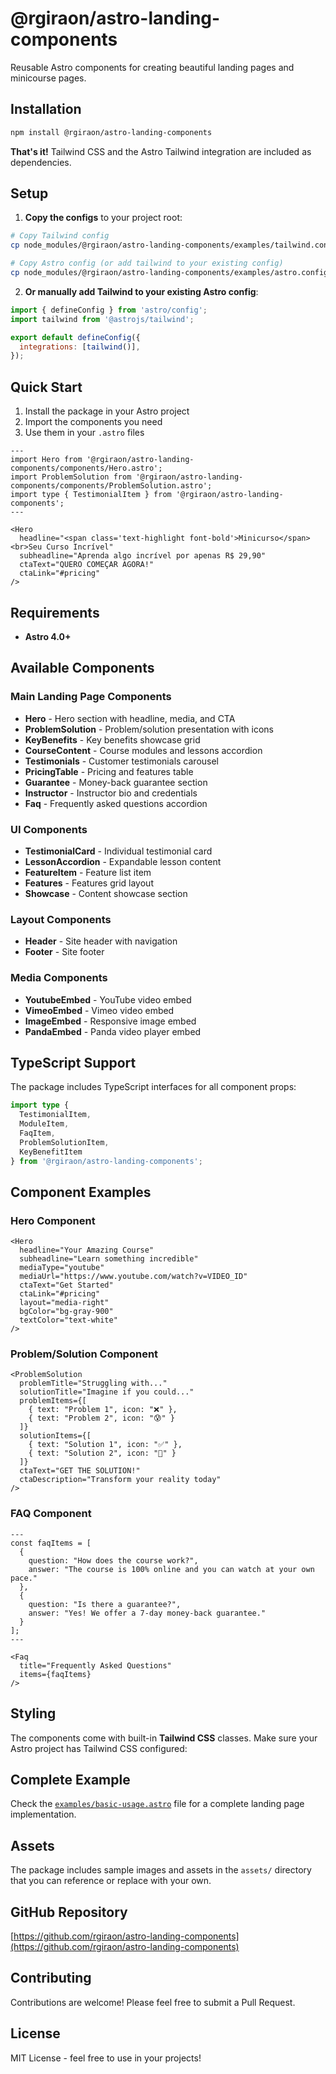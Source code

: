 # @rgiraon/astro-landing-components

Reusable Astro components for creating beautiful landing pages and minicourse pages.

## Installation

```bash
npm install @rgiraon/astro-landing-components
```

**That's it!** Tailwind CSS and the Astro Tailwind integration are included as dependencies.

## Setup

1. **Copy the configs** to your project root:
```bash
# Copy Tailwind config
cp node_modules/@rgiraon/astro-landing-components/examples/tailwind.config.example.js tailwind.config.js

# Copy Astro config (or add tailwind to your existing config)
cp node_modules/@rgiraon/astro-landing-components/examples/astro.config.example.mjs astro.config.mjs
```

2. **Or manually add Tailwind to your existing Astro config**:
```javascript
import { defineConfig } from 'astro/config';
import tailwind from '@astrojs/tailwind';

export default defineConfig({
  integrations: [tailwind()],
});
```

## Quick Start

1. Install the package in your Astro project
2. Import the components you need
3. Use them in your `.astro` files

```astro
---
import Hero from '@rgiraon/astro-landing-components/components/Hero.astro';
import ProblemSolution from '@rgiraon/astro-landing-components/components/ProblemSolution.astro';
import type { TestimonialItem } from '@rgiraon/astro-landing-components';
---

<Hero
  headline="<span class='text-highlight font-bold'>Minicurso</span><br>Seu Curso Incrível"
  subheadline="Aprenda algo incrível por apenas R$ 29,90"
  ctaText="QUERO COMEÇAR AGORA!"
  ctaLink="#pricing"
/>
```

## Requirements

- **Astro 4.0+**

## Available Components

### Main Landing Page Components
- **Hero** - Hero section with headline, media, and CTA
- **ProblemSolution** - Problem/solution presentation with icons
- **KeyBenefits** - Key benefits showcase grid
- **CourseContent** - Course modules and lessons accordion
- **Testimonials** - Customer testimonials carousel
- **PricingTable** - Pricing and features table
- **Guarantee** - Money-back guarantee section
- **Instructor** - Instructor bio and credentials
- **Faq** - Frequently asked questions accordion

### UI Components
- **TestimonialCard** - Individual testimonial card
- **LessonAccordion** - Expandable lesson content
- **FeatureItem** - Feature list item
- **Features** - Features grid layout
- **Showcase** - Content showcase section

### Layout Components
- **Header** - Site header with navigation
- **Footer** - Site footer

### Media Components
- **YoutubeEmbed** - YouTube video embed
- **VimeoEmbed** - Vimeo video embed
- **ImageEmbed** - Responsive image embed
- **PandaEmbed** - Panda video player embed

## TypeScript Support

The package includes TypeScript interfaces for all component props:

```typescript
import type { 
  TestimonialItem, 
  ModuleItem, 
  FaqItem,
  ProblemSolutionItem,
  KeyBenefitItem 
} from '@rgiraon/astro-landing-components';
```

## Component Examples

### Hero Component
```astro
<Hero
  headline="Your Amazing Course"
  subheadline="Learn something incredible"
  mediaType="youtube"
  mediaUrl="https://www.youtube.com/watch?v=VIDEO_ID"
  ctaText="Get Started"
  ctaLink="#pricing"
  layout="media-right"
  bgColor="bg-gray-900"
  textColor="text-white"
/>
```

### Problem/Solution Component
```astro
<ProblemSolution
  problemTitle="Struggling with..."
  solutionTitle="Imagine if you could..."
  problemItems={[
    { text: "Problem 1", icon: "❌" },
    { text: "Problem 2", icon: "😰" }
  ]}
  solutionItems={[
    { text: "Solution 1", icon: "✅" },
    { text: "Solution 2", icon: "🚀" }
  ]}
  ctaText="GET THE SOLUTION!"
  ctaDescription="Transform your reality today"
/>
```

### FAQ Component
```astro
---
const faqItems = [
  {
    question: "How does the course work?",
    answer: "The course is 100% online and you can watch at your own pace."
  },
  {
    question: "Is there a guarantee?",
    answer: "Yes! We offer a 7-day money-back guarantee."
  }
];
---

<Faq
  title="Frequently Asked Questions"
  items={faqItems}
/>
```

## Styling

The components come with built-in **Tailwind CSS** classes. Make sure your Astro project has Tailwind CSS configured:

## Complete Example

Check the [`examples/basic-usage.astro`](./examples/basic-usage.astro) file for a complete landing page implementation.

## Assets

The package includes sample images and assets in the `assets/` directory that you can reference or replace with your own.

## GitHub Repository

[https://github.com/rgiraon/astro-landing-components](https://github.com/rgiraon/astro-landing-components)

## Contributing

Contributions are welcome! Please feel free to submit a Pull Request.

## License

MIT License - feel free to use in your projects!
